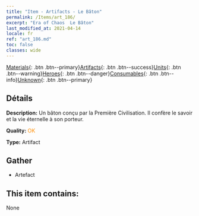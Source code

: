 ```yaml
---
title: "Item - Artifacts - Le Bâton"
permalink: /Items/art_186/
excerpt: "Era of Chaos  Le Bâton"
last_modified_at: 2021-04-14
locale: fr
ref: "art_186.md"
toc: false
classes: wide
---
```

 [Materials](/fr/Items/){: .btn .btn--primary}[Artifacts](/fr/Items/Artifacts/){: .btn .btn--success}[Units](/fr/Items/Units/){: .btn .btn--warning}[Heroes](/fr/Items/Heroes/){: .btn .btn--danger}[Consumables](/fr/Items/Consumables/){: .btn .btn--info}[Unknown](/fr/Items/Unknown/){: .btn .btn--primary}

## Détails
 **Description:** Un bâton conçu par la Première Civilisation. Il confère le savoir et la vie éternelle à son porteur.

 **Quality:** <span style="color: #FF8C00">OK</span>

 **Type:** Artifact

## Gather

*    Artefact 

## This item contains:

  None

